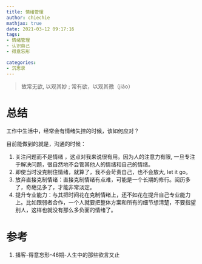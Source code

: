 ```yaml
---
title: 情绪管理
author: chiechie
mathjax: true
date: 2021-03-12 09:17:16
tags:
- 情绪管理
- 认识自己
- 得意忘形

categories: 
- 沉思录
---
```


> 故常无欲, 以观其妙 ; 常有欲，以观其徼（jiǎo）

# 总结

工作中生活中，经常会有情绪失控的时候，该如何应对？

目前能做到的就是，沟通的时候：

1. 关注问题而不是情绪 ，这点对我来说很有用。因为人的注意力有限, 一旦专注于解决问题，很自然地不会管其他人的情绪和自己的情绪。
2. 即使当时没克制住情绪，就算了，我不会苛责自己，也不会放大, let it go。
3. 放弃直接克制情绪：直接克制情绪有点难，可能是一个长期的修行。阅历多了，奇葩见多了，才能非常淡定。
4. 提升专业能力：与其把时间花在克制情绪上，还不如花在提升自己专业能力上。比如跟弱者合作，一个人就要把整体方案和所有的细节想清楚，不要指望别人，这样也就没有那么多负面的情绪了。



# 参考
1. 播客-得意忘形-46期-人生中的那些欲言又止
